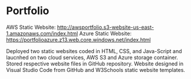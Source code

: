 # Portfolio

AWS Static Website: http://awsportfolio.s3-website-us-east-1.amazonaws.com/index.html
Azure Static Website: https://portfolioazure.z13.web.core.windows.net/index.html


Deployed two static websites coded in HTML, CSS, and Java-Script and laucnhed on two cloud services, AWS S3 and Azure storage container. Stored respective website files in GitHub repository. Website designed in Visual Studio Code from GitHub and W3Schools static website templates.
